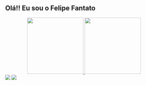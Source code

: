 ## Olá!! Eu sou o Felipe Fantato

<div align="center">
  <a href="https://github.com/FelipeFantato">
  <img height="180em" src="https://github-readme-stats.vercel.app/api?username=FelipeFantato&show_icons=true&theme=dracula&include_all_commits=true&count_private=true"/>
  <img height="180em" src="https://github-readme-stats.vercel.app/api/top-langs/?username=FelipeFantato&layout=compact&langs_count=7&theme=dracula"/>
</div>
   <div>
    <a href = "mailto:felipe.fantato3@gmail.com"><img src="https://img.shields.io/badge/-Gmail-%23333?style=for-the-badge&logo=gmail&logoColor=white" target="_blank"></a>
  <a href="https://www.linkedin.com/in/felipe-fantato" target="_blank"><img src="https://img.shields.io/badge/-LinkedIn-%230077B5?style=for-the-badge&logo=linkedin&logoColor=white" target="_blank"></a> 
  </div>
